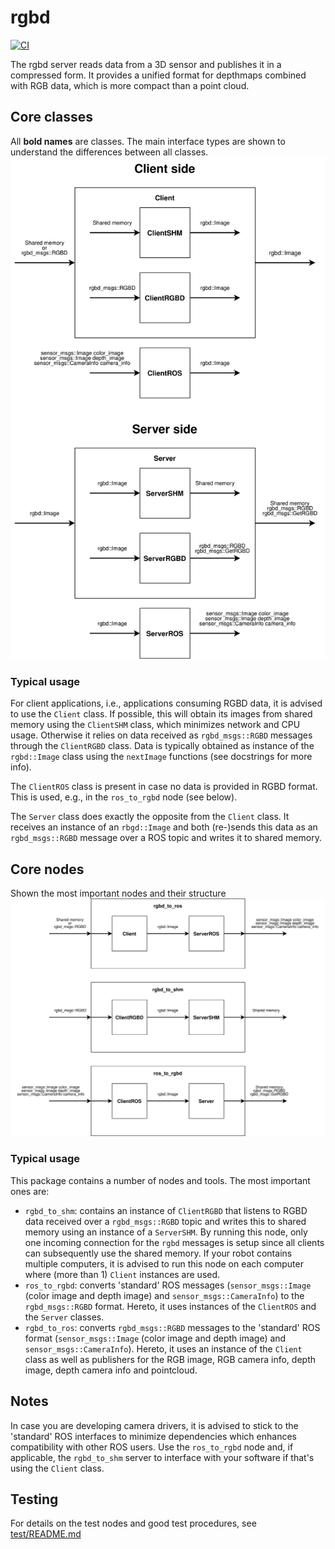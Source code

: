 # rgbd

[![CI](https://github.com/tue-robotics/rgbd/actions/workflows/main.yml/badge.svg)](https://github.com/tue-robotics/rgbd/actions/workflows/main.yml)

The rgbd server reads data from a 3D sensor and publishes it in a compressed form.
It provides a unified format for depthmaps combined with RGB data, which is more compact than a point cloud.

## Core classes

All **bold names** are classes. The main interface types are shown to understand the differences between all classes.
![core classes](doc/rgbd_classes.svg)

### Typical usage

For client applications, i.e., applications consuming RGBD data, it is advised to use the `Client` class. If possible, this will obtain its images from shared memory using the `ClientSHM` class, which minimizes network and CPU usage. Otherwise it relies on data received as `rgbd_msgs::RGBD` messages through the `ClientRGBD` class. Data is typically obtained as instance of the `rgbd::Image` class using the `nextImage` functions (see docstrings for more info).

The `ClientROS` class is present in case no data is provided in RGBD format. This is used, e.g., in the `ros_to_rgbd` node (see below).

The `Server` class does exactly the opposite from the `Client` class. It receives an instance of an `rbgd::Image` and both (re-)sends this data as an `rgbd_msgs::RGBD` message over a ROS topic and writes it to shared memory.

## Core nodes

Shown the most important nodes and their structure
![core nodes](doc/rgbd_nodes.svg)

### Typical usage

This package contains a number of nodes and tools. The most important ones are:

* `rgbd_to_shm`: contains an instance of `ClientRGBD` that listens to RGBD data received over a `rgbd_msgs::RGBD` topic and writes this to shared memory using an instance of a `ServerSHM`. By running this node, only one incoming connection for the `rgbd` messages is setup since all clients can subsequently use the shared memory. If your robot contains multiple computers, it is advised to run this node on each computer where (more than 1) `Client` instances are used.
* `ros_to_rgbd`: converts 'standard' ROS messages (`sensor_msgs::Image` (color image and depth image) and `sensor_msgs::CameraInfo`) to the `rgbd_msgs::RGBD` format. Hereto, it uses instances of the `ClientROS` and the `Server` classes.
* `rgbd_to_ros`: converts `rgbd_msgs::RGBD` messages to the 'standard' ROS format (`sensor_msgs::Image` (color image and depth image) and `sensor_msgs::CameraInfo`). Hereto, it uses an instance of the `Client` class as well as publishers for the RGB image, RGB camera info, depth image, depth camera info and pointcloud.

## Notes

In case you are developing camera drivers, it is advised to stick to the 'standard' ROS interfaces to minimize dependencies which enhances compatibility with other ROS users. Use the `ros_to_rgbd` node and, if applicable, the `rgbd_to_shm` server to interface with your software if that's using the `Client` class.

## Testing

For details on the test nodes and good test procedures, see [test/README.md](test/README.md)
